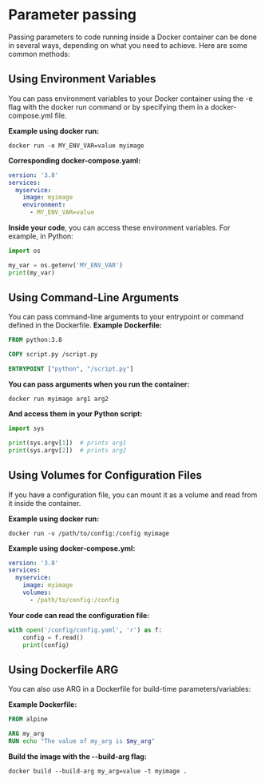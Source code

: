 # Parameter passing

Passing parameters to code running inside a Docker container can be done in several ways, depending on what you need to
achieve. Here are some common methods:

## Using Environment Variables
You can pass environment variables to your Docker container using the -e flag with the docker run command or by
specifying them in a docker-compose.yml file.

**Example using docker run:**
```shell
docker run -e MY_ENV_VAR=value myimage

```
**Corresponding docker-compose.yaml:**
```yaml
version: '3.8'
services:
  myservice:
    image: myimage
    environment:
      - MY_ENV_VAR=value

```

**Inside your code**, you can access these environment variables. For example, in Python:
```python
import os

my_var = os.getenv('MY_ENV_VAR')
print(my_var)

```

## Using Command-Line Arguments
You can pass command-line arguments to your entrypoint or command defined in the Dockerfile.
**Example Dockerfile:**
```dockerfile
FROM python:3.8

COPY script.py /script.py

ENTRYPOINT ["python", "/script.py"]

```

**You can pass arguments when you run the container:**
```shell
docker run myimage arg1 arg2
```

**And access them in your Python script:**
```python
import sys

print(sys.argv[1])  # prints arg1
print(sys.argv[2])  # prints arg2

```

## Using Volumes for Configuration Files
If you have a configuration file, you can mount it as a volume and read from it inside the container.

**Example using docker run:**
```shell
docker run -v /path/to/config:/config myimage
```

**Example using docker-compose.yml:**
```yaml
version: '3.8'
services:
  myservice:
    image: myimage
    volumes:
      - /path/to/config:/config
```
**Your code can read the configuration file:**
```python
with open('/config/config.yaml', 'r') as f:
    config = f.read()
    print(config)

```

## Using Dockerfile ARG
You can also use ARG in a Dockerfile for build-time parameters/variables:

**Example Dockerfile:**
```dockerfile
FROM alpine

ARG my_arg
RUN echo "The value of my_arg is $my_arg"

```
**Build the image with the --build-arg flag:**
```shell
docker build --build-arg my_arg=value -t myimage .

```